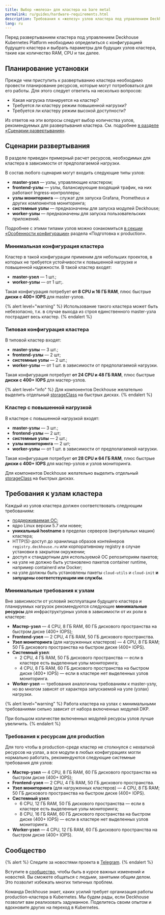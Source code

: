 ```yaml
---
title: Выбор «железа» для кластера на bare metal
permalink: ru/guides/hardware-requirements.html
description: Требования к «железу» узлов кластера под управлением Deckhouse Kubernetes Platform.
lang: ru
---
```


Перед развертыванием кластера под управлением Deckhouse Kubernetes Platform необходимо определиться с конфигурацией будущего кластера и выбрать параметры для будущих узлов кластера, такие как количество RAM, CPU и так далее.

## Планирование установки

Прежде чем приступить к развертыванию кластера необходимо провести планирование ресурсов, которые могут потребоваться для его работы. Для этого следует ответить на несколько вопросов:

* Какая нагрузка планируется на кластер?
* Требуется ли кластеру режим повышенной нагрузки?
* Требуется ли кластеру режим высокой доступности?

Из ответов на эти вопросы следует выбор количества узлов, рекомендуемых для развертывания кластера. См. подробнее [в разделе «Сценарии развертывания»](#сценарии-развертывания).

## Сценарии развертывания

В разделе приведен примерный расчет ресурсов, необходимых для кластера в зависимости от предполагаемой нагрузки.

В состав любого сценария могут входить следующие типы узлов:

* **master-узел** — узлы, управляющие кластером;
* **frontend-узлы** — узлы, балансирующие входящий трафик, на них работают Ingress-контроллеры;
* **узлы мониторинга** — служат для запуска Grafana, Prometheus и других компонентов мониторинга;
* **системные узлы** — предназначены для запуска модулей Deckhouse;
* **worker-узлы** — предназначены для запуска пользовательских приложений.

Подробнее с этими типами узлов можно ознакомиться [в секции «Особенности конфигурации»](https://deckhouse.ru/products/kubernetes-platform/guides/production.html#%D0%BE%D1%81%D0%BE%D0%B1%D0%B5%D0%BD%D0%BD%D0%BE%D1%81%D1%82%D0%B8-%D0%BA%D0%BE%D0%BD%D1%84%D0%B8%D0%B3%D1%83%D1%80%D0%B0%D1%86%D0%B8%D0%B8) раздела «Подготовка к production».

### Минимальная конфигурация кластера

Кластер в такой конфигурации применим для небольших проектов, в которых не требуется устойчивости к повышенной нагрузке и повышенной надежности. В такой кластер входят:

* **master-узел** — 1 шт.;
* **worker-узлы** — от 1 шт;.

Такая конфигурация потребует **от 8 CPU и 16 ГБ RAM**, плюс быстрые **диски с 400+ IOPS** для master-узлов.

{% alert level="warning" %}
Использование такого кластера может быть небезопасно, т.к. в случае выхода из строя единственного master-узла пострадает весь кластер.
{% endalert %}

### Типовая конфигурация кластера

В типовой кластер входят:

* **master-узлы** — 3 шт.;
* **frontend-узлы** — 2 шт;
* **системные узлы** — 2 шт.;
* **worker-узлы** — от 1 шт. в зависимости от предполагаемой нагрузки.

Такая конфигурация потребует **от 24 CPU и 48 ГБ RAM**, плюс быстрые **диски с 400+ IOPS** для мастер-узлов.

{% alert level="info" %}
Для компонентов Deckhouse желательно выделить отдельный [storageClass](https://deckhouse.ru/products/kubernetes-platform/documentation/v1/deckhouse-configure-global.html#parameters-storageclass) на быстрых дисках.
{% endalert %}

### Кластер с повышенной нагрузкой

В кластере с повышенной нагрузкой входят:

* **master-узлы** — 3 шт.;
* **frontend-узлы** — 2 шт;
* **системные узлы** — 2 шт.;
* **узлы мониторинга** — 2 шт;
* **worker-узлы** — от 1 шт. в зависимости от предполагаемой нагрузки.

Такая конфигурация потребует **от 28 CPU и 64 ГБ RAM**, плюс быстрые **диски с 400+ IOPS** для мастер-узлов и узлов мониторинга.

Для компонентов Deckhouse желательно выделить отдельный [storageClass](https://deckhouse.ru/products/kubernetes-platform/documentation/v1/deckhouse-configure-global.html#parameters-storageclass) на быстрых дисках.

## Требования к узлам кластера

Каждый из узлов кластера должен соответствовать следующим требованиям:

* [поддерживаемая ОС](https://deckhouse.ru/products/kubernetes-platform/documentation/v1/supported_versions.html);
* ядро Linux версии 5.7 или новее;
* **уникальный hostname** в пределах серверов (виртуальных машин) кластера;
* HTTP(S)-доступ до хранилища образов контейнеров `registry.deckhouse.ru` или корпоративному registry в случае установки в закрытом окружении;
* доступ к стандартным для используемой ОС репозиториям пакетов;
* на узле не должно быть установлено пакетов container runtime, например containerd или Docker;
* на узле должны быть установлены пакеты `cloud-utils` и `cloud-init` **и запущены соответствующим им службы**.

### Минимальные требования к узлам

Вне зависимости от условий эксплуатации будущего кластера и планируемых нагрузок рекомендуются следующие **минимальные ресурсы** для инфраструктурных узлов в зависимости от их роли в кластере:

* **Мастер-узел** — 4 CPU, 8 ГБ RAM, 60 ГБ дискового пространства на быстром диске (400+ IOPS);
* **Frontend-узел** — 2 CPU, 4 ГБ RAM, 50 ГБ дискового пространства.
* **Узел мониторинга** (для нагруженных кластеров) — 4 CPU, 8 ГБ RAM; 50 ГБ дискового пространства на быстром диске (400+ IOPS).
* **Системный узел**:
  * 2 CPU, 4 ГБ RAM, 50 ГБ дискового пространства — если в кластере есть выделенные узлы мониторинга;
  * 4 CPU, 8 ГБ RAM, 60 ГБ дискового пространства на быстром диске (400+ IOPS) — если в кластере нет выделенных узлов мониторинга.
* **Worker-узел** — требования аналогичны требованиям к master-узлу, но во многом зависят от характера запускаемой на узле (узлах) нагрузки.

{% alert level="warning" %}
Работа кластера на узлах с минимальными требованиями сильно зависит от набора включенных модулей DKP.

При большом количестве включенных модулей ресурсы узлов лучше увеличить.
{% endalert %}

### Требования к ресурсам для production

Для того чтобы в production-среде кластер не столкнулся с нехваткой ресурсов на узлах, а все модули в любых конфигурациях могли нормально работать, рекомендуются следующие системные требования для узлов:

* **Мастер-узел** — 4 CPU, 8 ГБ RAM, 60 ГБ дискового пространства на быстром диске (400+ IOPS);
* **Frontend-узел** — 2 CPU, 4 ГБ RAM, 50 ГБ дискового пространства.
* **Узел мониторинга** (для нагруженных кластеров) — 4 CPU, 8 ГБ RAM; 50 ГБ дискового пространства на быстром диске (400+ IOPS).
* **Системный узел**:
  * 6 CPU, 12 ГБ RAM, 50 ГБ дискового пространства — если в кластере есть выделенные узлы мониторинга;
  * 8 CPU, 16 ГБ RAM, 60 ГБ дискового пространства на быстром диске (400+ IOPS) — если в кластере нет выделенных узлов мониторинга.
* **Worker-узел** — 4 CPU, 12 ГБ RAM, 60 ГБ дискового пространства на быстром диске (400+ IOPS).

## Сообщество

{% alert %}
Следите за новостями проекта в [Telegram](https://t.me/deckhouse_ru).
{% endalert %}

Вступите в [сообщество](https://deckhouse.ru/community/about.html), чтобы быть в курсе важных изменений и новостей. Вы сможете общаться с людьми, занятыми общим делом. Это позволит избежать многих типичных проблем.

Команда Deckhouse знает, каких усилий требует организация работы production-кластера в Kubernetes. Мы будем рады, если Deckhouse позволит вам реализовать задуманное. Поделитесь своим опытом и вдохновите других на переход в Kubernetes.
